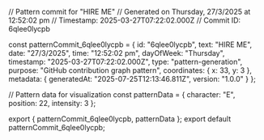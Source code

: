 // Pattern commit for "HIRE ME"
// Generated on Thursday, 27/3/2025 at 12:52:02 pm
// Timestamp: 2025-03-27T07:22:02.000Z
// Commit ID: 6qlee0lycpb

const patternCommit_6qlee0lycpb = {
  id: "6qlee0lycpb",
  text: "HIRE ME",
  date: "27/3/2025",
  time: "12:52:02 pm",
  dayOfWeek: "Thursday",
  timestamp: "2025-03-27T07:22:02.000Z",
  type: "pattern-generation",
  purpose: "GitHub contribution graph pattern",
  coordinates: {
    x: 33,
    y: 3
  },
  metadata: {
    generatedAt: "2025-07-25T12:13:46.811Z",
    version: "1.0.0"
  }
};

// Pattern data for visualization
const patternData = {
  character: "E",
  position: 22,
  intensity: 3
};

export { patternCommit_6qlee0lycpb, patternData };
export default patternCommit_6qlee0lycpb;
